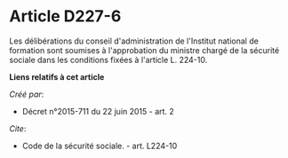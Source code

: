 # Article D227-6

Les délibérations du conseil d'administration de l'Institut national de formation sont soumises à l'approbation du ministre
chargé de la sécurité sociale dans les conditions fixées à l'article L. 224-10.

**Liens relatifs à cet article**

_Créé par_:

  - Décret n°2015-711 du 22 juin 2015 - art. 2

_Cite_:

  - Code de la sécurité sociale. - art. L224-10
